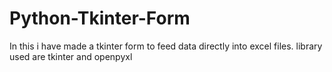 # Python-Tkinter-Form
In this i have made a tkinter form to feed data directly into excel files.
library used are tkinter and openpyxl
